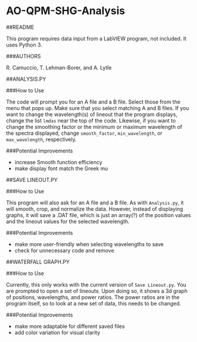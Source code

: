 # AO-QPM-SHG-Analysis

##README

This program requires data input from a LabVIEW program, not included. It uses Python 3.

###AUTHORS

R. Camuccio, T. Lehman-Borer, and A. Lytle

##ANALYSIS.PY

###How to Use

The code will prompt you for an A file and a B file. Select those from the menu that pops up. Make sure that you select matching A and B files. If you want to change the wavelength(s) of lineout that the program displays, change the list `lmdas` near the top of the code. Likewise, if you want to change the smoothing factor or the minimum or maximum wavelength of the spectra displayed, change `smooth_factor`, `min_wavelength`, or `max_wavelength`, respectively.

###Potential Improvements

- increase Smooth function efficiency
- make display font match the Greek mu

##SAVE LINEOUT.PY

###How to Use

This program will also ask for an A file and a B file. As with `Analysis.py`, it will smooth, crop, and normalize the data. However, instead of displaying graphs, it will save a .DAT file, which is just an array(?) of the position values and the lineout values for the selected wavelength.

###Potential Improvements

- make more user-friendly when selecting wavelengths to save
- check for unnecessary code and remove

##WATERFALL GRAPH.PY

###How to Use

Currently, this only works with the current version of `Save Lineout.py`. You are prompted to open a set of lineouts. Upon doing so, it shows a 3d graph of positions, wavelengths, and power ratios. The power ratios are in the program itself, so to look at a new set of data, this needs to be changed.

###Potential Improvements

* make more adaptable for different saved files
* add color variation for visual clarity
